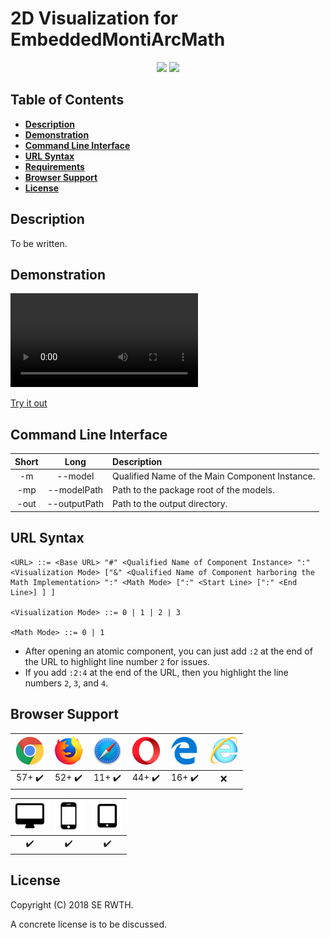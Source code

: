 # 2D Visualization for EmbeddedMontiArcMath

<p align="center">
    <a>
        <img src="https://img.shields.io/badge/Version-0.1.0-blue.svg?longCache=true&style=flat-square"/>
    </a>
    <a href="https://rwth-aachen.sciebo.de/s/igDWzLpdO5zYHBj/download?path=%2Fshared%2F18.07.20.visualization-emam&files=visualization-emam.zip">
        <img src="https://img.shields.io/badge/Download-18.07.20-blue.svg?longCache=true&style=flat-square"/>
    </a>
</p>

## Table of Contents
* [**Description**](#description)
* [**Demonstration**](#demonstration)
* [**Command Line Interface**](#command-line-interface)
* [**URL Syntax**](#url-syntax)
* [**Requirements**](doc/Requirements.md)
* [**Browser Support**](#browser-support)
* [**License**](#license)

## Description
To be written.

## Demonstration
![](doc/media/videos/VisualizationEMAM.mp4)

[Try it out](https://embeddedmontiarc.github.io/VisualizationEMAM/)

## Command Line Interface
| Short | Long         | Description                                     |
| :---: | :---:        | :---                                            |
| -m    | --model      | Qualified Name of the Main Component Instance.  |
| -mp   | --modelPath  | Path to the package root of the models.         |
| -out  | --outputPath | Path to the output directory.                   |

## URL Syntax
```
<URL> ::= <Base URL> "#" <Qualified Name of Component Instance> ":" <Visualization Mode> ["&" <Qualified Name of Component harboring the Math Implementation> ":" <Math Mode> [":" <Start Line> [":" <End Line>] ] ]

<Visualization Mode> ::= 0 | 1 | 2 | 3

<Math Mode> ::= 0 | 1
```

* After opening an atomic component, you can just add `:2` at the end of the URL to highlight line number `2` for issues.
* If you add `:2:4` at the end of the URL, then you highlight the line numbers `2`, `3`, and `4`.

## Browser Support
| ![Google Chrome](doc/media/images/chrome.png) | ![Mozilla Firefox](doc/media/images/firefox.png) | ![Safari](doc/media/images/safari.png) | ![Opera](doc/media/images/opera.png) | ![Microsoft Edge](doc/media/images/edge.png) | ![Internet Explorer](doc/media/images/ie.png) |
| :--------------------: | :--------------------: | :--------------------: | :--------------------: | :--------------------: | :---: |
| 57+ :heavy_check_mark: | 52+ :heavy_check_mark: | 11+ :heavy_check_mark: | 44+ :heavy_check_mark: | 16+ :heavy_check_mark: | :x:   |

| ![PC](doc/media/images/pc.png) | ![Smartphones](doc/media/images/smartphone.png) | ![Tablets](doc/media/images/tablet.png) |
| :----------------------: | :---------------------------------------: | :-------------------------------: |
| :heavy_check_mark:       | :heavy_check_mark:                        | :heavy_check_mark:                |


## License
Copyright (C) 2018 SE RWTH.

A concrete license is to be discussed.